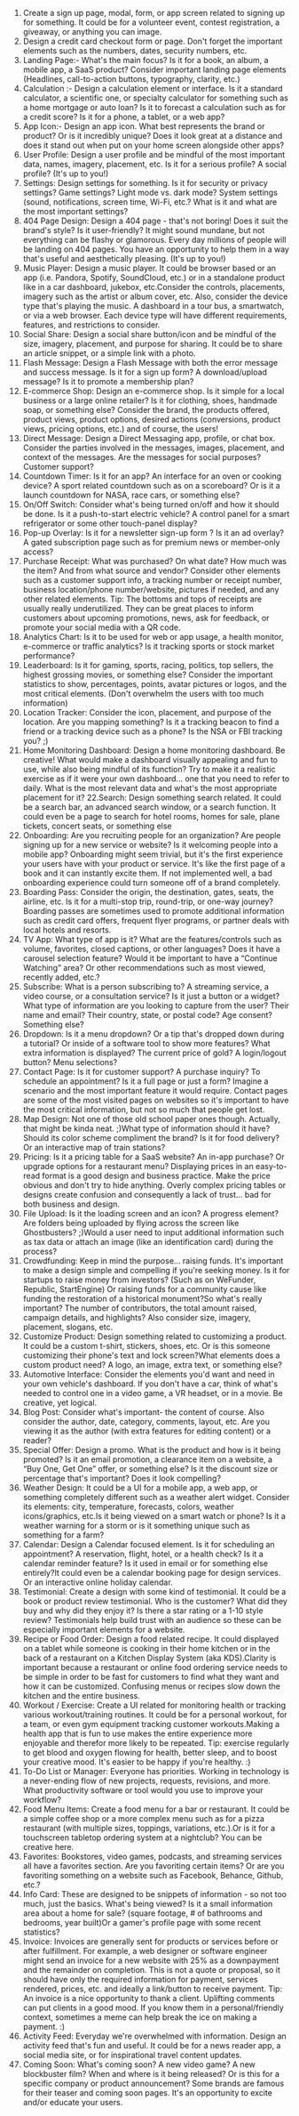 1. Create a sign up page, modal, form, or app screen related to signing up for something. It could be for a volunteer event, contest registration, a giveaway, or anything you can image.
2. Design a credit card checkout form or page. Don't forget the important elements such as the numbers, dates, security numbers, etc.
3.  Landing Page:- What's the main focus? Is it for a book, an album, a mobile app, a SaaS product? Consider important landing page elements (Headlines, call-to-action buttons, typography, clarity, etc.)
4.  Calculation :- Design a calculation element or interface. Is it a standard calculator, a scientific one, or specialty calculator for something such as a home mortgage or auto loan? Is it to forecast a calculation such as for a credit score? Is it for a phone, a tablet, or a web app?
5.  App Icon:- Design an app icon. What best represents the brand or product? Or is it incredibly unique? Does it look great at a distance and does it stand out when put on your home screen alongside other apps?
6.  User Profile: Design a user profile and be mindful of the most important data, names, imagery, placement, etc. Is it for a serious profile? A social profile? (It's up to you!)
7.  Settings: Design settings for something. Is it for security or privacy settings? Game settings? Light mode vs. dark mode? System settings (sound, notifications, screen time, Wi-Fi, etc.? What is it and what are the most important settings?
8.  404 Page Design: Design a 404 page - that's not boring! Does it suit the brand's style? Is it user-friendly? It might sound mundane, but not everything can be flashy or glamorous. Every day millions of people will be landing on 404 pages. You have an opportunity to help them in a way that's useful and aesthetically pleasing. (It's up to you!)
9.  Music Player: Design a music player. It could be browser based or an app (i.e. Pandora, Spotify, SoundCloud, etc.) or in a standalone product like in a car dashboard, jukebox, etc.Consider the controls, placements, imagery such as the artist or album cover, etc. Also, consider the device type that's playing the music. A dashboard in a tour bus, a smartwatch, or via a web browser. Each device type will have different requirements, features, and restrictions to consider.
10. Social Share: Design a social share button/icon and be mindful of the size, imagery, placement, and purpose for sharing. It could be to share an article snippet, or a simple link with a photo.
11. Flash Message: Design a Flash Message with both the error message and success message. Is it for a sign up form? A download/upload message? Is it to promote a membership plan?
12. E-commerce Shop: Design an e-commerce shop. Is it simple for a local business or a large online retailer? Is it for clothing, shoes, handmade soap, or something else? Consider the brand, the products offered, product views, product options, desired actions (conversions, product views, pricing options, etc.) and of course, the users!
13. Direct Message: Design a Direct Messaging app, profile, or chat box. Consider the parties involved in the messages, images, placement, and context of the messages. Are the messages for social purposes? Customer support?
14.  Countdown Timer: Is it for an app? An interface for an oven or cooking device? A sport related countdown such as on a scoreboard? Or is it a launch countdown for NASA, race cars, or something else?
15.  On/Off Switch: Consider what's being turned on/off and how it should be done. Is it a push-to-start electric vehicle? A control panel for a smart refrigerator or some other touch-panel display?
16.  Pop-up Overlay: Is it for a newsletter sign-up form ? Is it an ad overlay? A gated subscription page such as for premium news or member-only access?
17.  Purchase Receipt: What was purchased? On what date? How much was the item? And from what source and vendor? Consider other elements such as a customer support info, a tracking number or receipt number, business location/phone number/website, pictures if needed, and any other related elements. Tip:  The bottoms and tops of receipts are usually really underutilized. They can be great places to inform customers about upcoming promotions, news, ask for feedback, or promote your social media with a QR code.
18.  Analytics Chart: Is it to be used for web or app usage, a health monitor, e-commerce or traffic analytics? Is it tracking sports or stock market performance?
19.  Leaderboard: Is it for gaming, sports, racing, politics, top sellers, the highest grossing movies, or something else? Consider the important statistics to show, percentages, points, avatar pictures or logos, and the most critical elements. (Don't overwhelm the users with too much information)
20. Location Tracker: Consider the icon, placement, and purpose of the location. Are you mapping something? Is it a tracking beacon to find a friend or a tracking device such as a phone? Is the NSA or FBI tracking you? ;)
21. Home Monitoring Dashboard: Design a home monitoring dashboard. Be creative! What would make a dashboard visually appealing and fun to use, while also being mindful of its function? Try to make it a realistic exercise as if it were your own dashboard... one that you need to refer to daily. What is the most relevant data and what's the most appropriate placement for it?
22.Search: Design something search related. It could be a search bar, an advanced search window, or a search function. It could even be a page to search for hotel rooms, homes for sale, plane tickets, concert seats, or something else
23. Onboarding: Are you recruiting people for an organization? Are people signing up for a new service or website? Is it welcoming people into a mobile app? Onboarding might seem trivial, but it's the first experience your users have with your product or service. It's like the first page of a book and it can instantly excite them. If not implemented well, a bad onboarding experience could turn someone off of a brand completely.
24. Boarding Pass: Consider the origin, the destination, gates, seats, the airline, etc. Is it for a multi-stop trip, round-trip, or one-way journey? Boarding passes are sometimes used to promote additional information such as credit card offers, frequent flyer programs, or partner deals with local hotels and resorts.
25. TV App: What type of app is it? What are the features/controls such as volume, favorites, closed captions, or other languages? Does it have a carousel selection feature? Would it be important to have a “Continue Watching” area? Or other recommendations such as most viewed, recently added, etc.?
26. Subscribe: What is a person subscribing to? A streaming service, a video course, or a consultation service? Is it just a button or a widget?What type of information are you looking to capture from the user? Their name and email? Their country, state, or postal code? Age consent? Something else?
27. Dropdown: Is it a menu dropdown? Or a tip that's dropped down during a tutorial? Or inside of a software tool to show more features? What extra information is displayed? The current price of gold? A login/logout button? Menu selections?
28. Contact Page: Is it for customer support? A purchase inquiry? To schedule an appointment? Is it a full page or just a form? Imagine a scenario and the most important feature it would require. Contact pages are some of the most visited pages on websites so it's important to have the most critical information, but not so much that people get lost.
29. Map Design: Not one of those old school paper ones though. Actually, that might be kinda neat. ;)What type of information should it have? Should its color scheme compliment the brand? Is it for food delivery? Or an interactive map of train stations?
30. Pricing: Is it a pricing table for a SaaS website? An in-app purchase? Or upgrade options for a restaurant menu? Displaying prices in an easy-to-read format is a good design and business practice. Make the price obvious and don't try to hide anything. Overly complex pricing tables or designs create confusion and consequently a lack of trust… bad for both business and design.
31. File Upload: Is it the loading screen and an icon? A progress element? Are folders being uploaded by flying across the screen like Ghostbusters? ;)Would a user need to input additional information such as tax data or attach an image (like an identification card) during the process?
32.  Crowdfunding: Keep in mind the purpose... raising funds. It's important to make a design simple and compelling if you're seeking money. Is it for startups to raise money from investors? (Such as on WeFunder, Republic, StartEngine) Or raising funds for a community cause like funding the restoration of a historical monument?So what's really important? The number of contributors, the total amount raised, campaign details, and highlights? Also consider size, imagery, placement, slogans, etc.
33.  Customize Product: Design something related to customizing a product. It could be a custom t-shirt, stickers, shoes, etc. Or is this someone customizing their phone's text and lock screen?What elements does a custom product need? A logo, an image, extra text, or something else?
34.  Automotive Interface: Consider the elements you'd want and need in your own vehicle's dashboard. If you don't have a car, think of what's needed to control one in a video game, a VR headset, or in a movie. Be creative, yet logical.
35.  Blog Post: Consider what's important- the content of course. Also consider the author, date, category, comments, layout, etc. Are you viewing it as the author (with extra features for editing content) or a reader?
36.  Special Offer: Design a promo. What is the product and how is it being promoted? Is it an email promotion, a clearance item on a website, a “Buy One, Get One” offer, or something else? Is it the discount size or percentage that's important? Does it look compelling?
37.  Weather Design: It could be a UI for a mobile app, a web app, or something completely different such as a weather alert widget. Consider its elements: city, temperature, forecasts, colors, weather icons/graphics, etc.Is it being viewed on a smart watch or phone? Is it a weather warning for a storm or is it something unique such as something for a farm?
38.  Calendar: Design a Calendar focused element. Is it for scheduling an appointment? A reservation, flight, hotel, or a health check? Is it a calendar reminder feature? Is it used in email or for something else entirely?It could even be a calendar booking page for design services. Or an interactive online holiday calendar.
39. Testimonial: Create a design with some kind of testimonial. It could be a book or product review testimonial. Who is the customer? What did they buy and why did they enjoy it? Is there a star rating or a 1-10 style review? Testimonials help build trust with an audience so these can be especially important elements for a website.
40. Recipe or Food Order: Design a food related recipe. It could displayed on a tablet while someone is cooking in their home kitchen or in the back of a restaurant on a Kitchen Display System (aka KDS).Clarity is important because a restaurant or online food ordering service needs to be simple in order to be fast for customers to find what they want and how it can be customized. Confusing menus or recipes slow down the kitchen and the entire business.
41. Workout / Exercise: Create a UI related for monitoring health or tracking various workout/training routines. It could be for a personal workout, for a team, or even gym equipment tracking customer workouts.Making a health app that is fun to use makes the entire experience more enjoyable and therefor more likely to be repeated. Tip: exercise regularly to get blood and oxygen flowing for health, better sleep, and to boost your creative mood. It's easier to be happy if you're healthy. :)
42. To-Do List or Manager: Everyone has priorities. Working in technology is a never-ending flow of new projects, requests, revisions, and more. What productivity software or tool would you use to improve your workflow?
43. Food Menu Items: Create a food menu for a bar or restaurant. It could be a simple coffee shop or a more complex menu such as for a pizza restaurant (with multiple sizes, toppings, variations, etc.).Or is it for a touchscreen tabletop ordering system at a nightclub? You can be creative here.
44. Favorites: Bookstores, video games, podcasts, and streaming services all have a favorites section. Are you favoriting certain items? Or are you favoriting something on a website such as Facebook, Behance, Github, etc.?
45.  Info Card: These are designed to be snippets of information - so not too much, just the basics. What's being viewed? Is it a small information area about a home for sale? (square footage, # of bathrooms and bedrooms, year built)Or a gamer's profile page with some recent statistics?
46.  Invoice: Invoices are generally sent for products or services before or after fulfillment. For example, a web designer or software engineer might send an invoice for a new website with 25% as a downpayment and the remainder on completion. This is not a quote or proposal, so it should have only the required information for payment, services rendered, prices, etc. and ideally a link/button to receive payment. Tip: An invoice is a nice opportunity to thank a client. Uplifting comments can put clients in a good mood. If you know them in a personal/friendly context, sometimes a meme can help break the ice on making a payment. :)
47.   Activity Feed: Everyday we're overwhelmed with information. Design an activity feed that's fun and useful. It could be for a news reader app, a social media site, or for inspirational travel content updates.
48.   Coming Soon: What's coming soon? A new video game? A new blockbuster film? When and where is it being released? Or is this for a specific company or product announcement? Some brands are famous for their teaser and coming soon pages. It's an opportunity to excite and/or educate your users.
